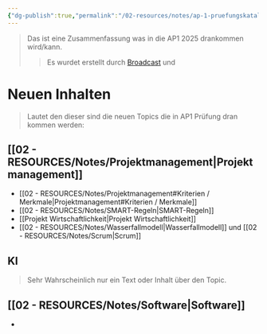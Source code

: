 ```yaml
---
{"dg-publish":true,"permalink":"/02-resources/notes/ap-1-pruefungskatalog-2025/","tags":["GFN/prüfungsrelevant/AP1"],"updated":"2025-02-11T10:23:07.174+01:00"}
---
```


>Das ist eine Zusammenfassung was in die AP1 2025 drankommen wird/kann.
>>Es wurdet erstellt durch [Broadcast](https://it-berufe-podcast.de/neuer-pruefungskatalog-fuer-die-ap1-der-it-berufe-ab-2025-it-berufe-podcast-190/) und 

# Neuen Inhalten
>Lautet den  dieser sind die neuen Topics die in AP1 Prüfung dran kommen werden:

## [[02 - RESOURCES/Notes/Projektmanagement\|Projektmanagement]]
- [[02 - RESOURCES/Notes/Projektmanagement#Kriterien / Merkmale\|Projektmanagement#Kriterien / Merkmale]]
- [[02 - RESOURCES/Notes/SMART-Regeln\|SMART-Regeln]]
- [[Projekt Wirtschaftlichkeit\|Projekt Wirtschaftlichkeit]]
- [[02 - RESOURCES/Notes/Wasserfallmodell\|Wasserfallmodell]] und [[02 - RESOURCES/Notes/Scrum\|Scrum]]
## KI
> Sehr Wahrscheinlich nur ein Text oder Inhalt über den Topic.

## [[02 - RESOURCES/Notes/Software\|Software]]
- 